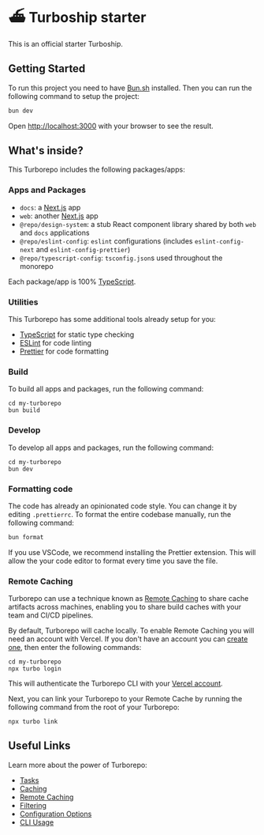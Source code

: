 # ⛴️ Turboship starter

This is an official starter Turboship.

## Getting Started

To run this project you need to have [Bun.sh](https://bun.sh) installed. Then
you can run the following command to setup the project:

```bash
bun dev
```

Open [http://localhost:3000](http://localhost:3000) with your browser to see the
result.

## What's inside?

This Turborepo includes the following packages/apps:

### Apps and Packages

- `docs`: a [Next.js](https://nextjs.org/) app
- `web`: another [Next.js](https://nextjs.org/) app
- `@repo/design-system`: a stub React component library shared by both `web` and
  `docs` applications
- `@repo/eslint-config`: `eslint` configurations (includes `eslint-config-next`
  and `eslint-config-prettier`)
- `@repo/typescript-config`: `tsconfig.json`s used throughout the monorepo

Each package/app is 100% [TypeScript](https://www.typescriptlang.org/).

### Utilities

This Turborepo has some additional tools already setup for you:

- [TypeScript](https://www.typescriptlang.org/) for static type checking
- [ESLint](https://eslint.org/) for code linting
- [Prettier](https://prettier.io) for code formatting

### Build

To build all apps and packages, run the following command:

```
cd my-turborepo
bun build
```

### Develop

To develop all apps and packages, run the following command:

```
cd my-turborepo
bun dev
```

### Formatting code

The code has already an opinionated code style. You can change it by editing
`.prettierrc`. To format the entire codebase manually, run the following
command:

```bash
bun format
```

If you use VSCode, we recommend installing the Prettier extension. This will
allow the your code editor to format every time you save the file.

### Remote Caching

Turborepo can use a technique known as
[Remote Caching](https://turbo.build/repo/docs/core-concepts/remote-caching) to
share cache artifacts across machines, enabling you to share build caches with
your team and CI/CD pipelines.

By default, Turborepo will cache locally. To enable Remote Caching you will need
an account with Vercel. If you don't have an account you can
[create one](https://vercel.com/signup), then enter the following commands:

```
cd my-turborepo
npx turbo login
```

This will authenticate the Turborepo CLI with your
[Vercel account](https://vercel.com/docs/concepts/personal-accounts/overview).

Next, you can link your Turborepo to your Remote Cache by running the following
command from the root of your Turborepo:

```
npx turbo link
```

## Useful Links

Learn more about the power of Turborepo:

- [Tasks](https://turbo.build/repo/docs/core-concepts/monorepos/running-tasks)
- [Caching](https://turbo.build/repo/docs/core-concepts/caching)
- [Remote Caching](https://turbo.build/repo/docs/core-concepts/remote-caching)
- [Filtering](https://turbo.build/repo/docs/core-concepts/monorepos/filtering)
- [Configuration Options](https://turbo.build/repo/docs/reference/configuration)
- [CLI Usage](https://turbo.build/repo/docs/reference/command-line-reference)
